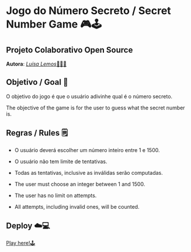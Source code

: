 # Jogo do Número Secreto / Secret Number Game 🎮🕹️

## Projeto Colaborativo Open Source
**Autora**: [*Luísa Lemos*👩🏻‍💻](https://github.com/Luisaphysics22) <br>


## Objetivo / Goal 🎯

O objetivo do jogo é que o usuário adivinhe qual é o número secreto.

The objective of the game is for the user to guess what the secret number is.

## Regras / Rules 🗒️
- O usuário deverá escolher um número inteiro entre 1 e 1500.
- O usuário não tem limite de tentativas.
- Todas as tentativas, inclusive as inválidas serão computadas.

- The user must choose an integer between 1 and 1500.
- The user has no limit on attempts.
- All attempts, including invalid ones, will be counted.

## Deploy ☁️💻
   
[Play here!🕹️]()


